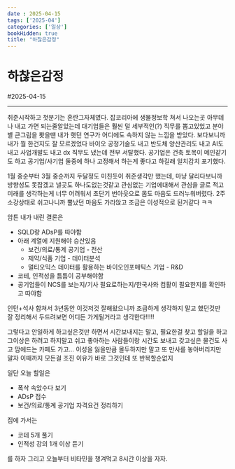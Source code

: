 ```yaml
---
date : 2025-04-15
tags: ['2025-04']
categories: ['일상']
bookHidden: true
title: "하찮은감정"
---
```


# 하찮은감정

#2025-04-15

---

취준시작하고 첫분기는 혼란그자체였다. 잡코리아에 생물정보학 쳐서 나오는곳 아무데나 내고 가면 되는줄알았는데 대기업들은 훨씬 덜 세부적인(?) 직무를 뽑고있었고 분야별 큰그림을 봣을땐 내가 햇던 연구가 어디에도 속하지 않는 느낌을 받았다. 보다보니까 내가 뭘 한건지도 잘 모르겠었다 바이오 공정기술도 내고 반도체 양산관리도 내고 AI도 내고 사업개발도 내고 dx 직무도 냈는데 전부 서탈했다. 공기업은 건축 토목이 메인같기도 하고 공기업/사기업 둘중에 하나 고정해서 하는게 좋다고 하길래 일치감치 포기했다. 

1월 중순부터 3월 중순까지 두달정도 미친듯이 취준생각만 했는데, 마냥 달리다보니까 방향성도 못잡겠고 낼곳도 하나도없는것같고 관심없는 기업에대해서 관심을 글로 적고 미래를 생각하는게 너무 어려워서 초단기 번아웃으로 몸도 마음도 드러누워버렸다. 2주 소강상태로 쉬고나니까 뿔났던 마음도 가라앉고 조금은 이성적으로 된거같다 ㅋㅋ

암튼 내가 내린 결론은 

- SQLD랑 ADsP를 따야함
- 아래 계열에 지원해야 승산있음
    - 보건/의료/통계 공기업 - 전산
    - 제약/식품 기업 - 데이터분석
    - 멀티오믹스 데이터를 활용하는 바이오인포매틱스 기업 - R&D
- 코테, 인적성을 틈틈이 공부해야함
- 공기업들이 NCS를 보는지/기사 필요로하는지/한국사와 컴활이 필요한지를 확인하고 따야함

인턴+석사 합쳐서 3년동안 이것저것 잘해왔으니까 조급하게 생각하지 말고 했던것만 잘 정리해서 두드려보면 어디든 가게될거라고 생각한다!!!!!

그렇다고 안일하게 하고싶은것만 하면서 시간보내지는 말고, 필요한걸 찾고 할일을 하고 그이상은 하려고 하지말고 쉬고 좋아하는 사람들이랑 시간도 보내고 갖고싶은 물건도 사고 맘에드는 카페도 가고… 이성을 잃을만큼 몰두하지만 말고 또 만사를 놓아버리지만 말자 이때까지 모든걸 조진 이유가 바로 그것인데 또 반복할순없지

일단 오늘 할일은

- 폭삭 속았수다 보기
- ADsP 접수
- 보건/의료/통계 공기업 자격요건 정리하기

집에 가서는

- 코테 5개 풀기
- 인적성 강의 1개 이상 듣기

를 하자 그리고 오늘부터 비타민을 챙겨먹고 8시간 이상을 자자.
